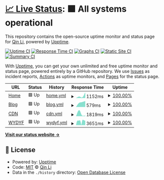 # [📈 Live Status](https://status.liblaf.top): <!--live status--> **🟩 All systems operational**

This repository contains the open-source uptime monitor and status page for [Qin Li](https://liblaf.top), powered by [Upptime](https://github.com/upptime/upptime).

[![Uptime CI](https://github.com/liblaf/upptime/workflows/Uptime%20CI/badge.svg)](https://github.com/liblaf/upptime/actions?query=workflow%3A%22Uptime+CI%22)
[![Response Time CI](https://github.com/liblaf/upptime/workflows/Response%20Time%20CI/badge.svg)](https://github.com/liblaf/upptime/actions?query=workflow%3A%22Response+Time+CI%22)
[![Graphs CI](https://github.com/liblaf/upptime/workflows/Graphs%20CI/badge.svg)](https://github.com/liblaf/upptime/actions?query=workflow%3A%22Graphs+CI%22)
[![Static Site CI](https://github.com/liblaf/upptime/workflows/Static%20Site%20CI/badge.svg)](https://github.com/liblaf/upptime/actions?query=workflow%3A%22Static+Site+CI%22)
[![Summary CI](https://github.com/liblaf/upptime/workflows/Summary%20CI/badge.svg)](https://github.com/liblaf/upptime/actions?query=workflow%3A%22Summary+CI%22)

With [Upptime](https://upptime.js.org), you can get your own unlimited and free uptime monitor and status page, powered entirely by a GitHub repository. We use [Issues](https://github.com/liblaf/upptime/issues) as incident reports, [Actions](https://github.com/liblaf/upptime/actions) as uptime monitors, and [Pages](https://status.liblaf.top) for the status page.

<!--start: status pages-->
<!-- This summary is generated by Upptime (https://github.com/upptime/upptime) -->
<!-- Do not edit this manually, your changes will be overwritten -->
<!-- prettier-ignore -->
| URL | Status | History | Response Time | Uptime |
| --- | ------ | ------- | ------------- | ------ |
| <img alt="" src="https://favicons.githubusercontent.com/liblaf.top" height="13"> [Home](https://liblaf.top) | 🟩 Up | [home.yml](https://github.com/liblaf/upptime/commits/HEAD/history/home.yml) | <details><summary><img alt="Response time graph" src="./graphs/home/response-time-week.png" height="20"> 1152ms</summary><br><a href="https://status.liblaf.top/history/home"><img alt="Response time 1152" src="https://img.shields.io/endpoint?url=https%3A%2F%2Fraw.githubusercontent.com%2Fliblaf%2Fupptime%2FHEAD%2Fapi%2Fhome%2Fresponse-time.json"></a><br><a href="https://status.liblaf.top/history/home"><img alt="24-hour response time 1152" src="https://img.shields.io/endpoint?url=https%3A%2F%2Fraw.githubusercontent.com%2Fliblaf%2Fupptime%2FHEAD%2Fapi%2Fhome%2Fresponse-time-day.json"></a><br><a href="https://status.liblaf.top/history/home"><img alt="7-day response time 1152" src="https://img.shields.io/endpoint?url=https%3A%2F%2Fraw.githubusercontent.com%2Fliblaf%2Fupptime%2FHEAD%2Fapi%2Fhome%2Fresponse-time-week.json"></a><br><a href="https://status.liblaf.top/history/home"><img alt="30-day response time 1152" src="https://img.shields.io/endpoint?url=https%3A%2F%2Fraw.githubusercontent.com%2Fliblaf%2Fupptime%2FHEAD%2Fapi%2Fhome%2Fresponse-time-month.json"></a><br><a href="https://status.liblaf.top/history/home"><img alt="1-year response time 1152" src="https://img.shields.io/endpoint?url=https%3A%2F%2Fraw.githubusercontent.com%2Fliblaf%2Fupptime%2FHEAD%2Fapi%2Fhome%2Fresponse-time-year.json"></a></details> | <details><summary><a href="https://status.liblaf.top/history/home">100.00%</a></summary><a href="https://status.liblaf.top/history/home"><img alt="All-time uptime 100.00%" src="https://img.shields.io/endpoint?url=https%3A%2F%2Fraw.githubusercontent.com%2Fliblaf%2Fupptime%2FHEAD%2Fapi%2Fhome%2Fuptime.json"></a><br><a href="https://status.liblaf.top/history/home"><img alt="24-hour uptime 100.00%" src="https://img.shields.io/endpoint?url=https%3A%2F%2Fraw.githubusercontent.com%2Fliblaf%2Fupptime%2FHEAD%2Fapi%2Fhome%2Fuptime-day.json"></a><br><a href="https://status.liblaf.top/history/home"><img alt="7-day uptime 100.00%" src="https://img.shields.io/endpoint?url=https%3A%2F%2Fraw.githubusercontent.com%2Fliblaf%2Fupptime%2FHEAD%2Fapi%2Fhome%2Fuptime-week.json"></a><br><a href="https://status.liblaf.top/history/home"><img alt="30-day uptime 100.00%" src="https://img.shields.io/endpoint?url=https%3A%2F%2Fraw.githubusercontent.com%2Fliblaf%2Fupptime%2FHEAD%2Fapi%2Fhome%2Fuptime-month.json"></a><br><a href="https://status.liblaf.top/history/home"><img alt="1-year uptime 100.00%" src="https://img.shields.io/endpoint?url=https%3A%2F%2Fraw.githubusercontent.com%2Fliblaf%2Fupptime%2FHEAD%2Fapi%2Fhome%2Fuptime-year.json"></a></details>
| <img alt="" src="https://favicons.githubusercontent.com/blog.liblaf.top" height="13"> [Blog](https://blog.liblaf.top) | 🟩 Up | [blog.yml](https://github.com/liblaf/upptime/commits/HEAD/history/blog.yml) | <details><summary><img alt="Response time graph" src="./graphs/blog/response-time-week.png" height="20"> 579ms</summary><br><a href="https://status.liblaf.top/history/blog"><img alt="Response time 579" src="https://img.shields.io/endpoint?url=https%3A%2F%2Fraw.githubusercontent.com%2Fliblaf%2Fupptime%2FHEAD%2Fapi%2Fblog%2Fresponse-time.json"></a><br><a href="https://status.liblaf.top/history/blog"><img alt="24-hour response time 579" src="https://img.shields.io/endpoint?url=https%3A%2F%2Fraw.githubusercontent.com%2Fliblaf%2Fupptime%2FHEAD%2Fapi%2Fblog%2Fresponse-time-day.json"></a><br><a href="https://status.liblaf.top/history/blog"><img alt="7-day response time 579" src="https://img.shields.io/endpoint?url=https%3A%2F%2Fraw.githubusercontent.com%2Fliblaf%2Fupptime%2FHEAD%2Fapi%2Fblog%2Fresponse-time-week.json"></a><br><a href="https://status.liblaf.top/history/blog"><img alt="30-day response time 579" src="https://img.shields.io/endpoint?url=https%3A%2F%2Fraw.githubusercontent.com%2Fliblaf%2Fupptime%2FHEAD%2Fapi%2Fblog%2Fresponse-time-month.json"></a><br><a href="https://status.liblaf.top/history/blog"><img alt="1-year response time 579" src="https://img.shields.io/endpoint?url=https%3A%2F%2Fraw.githubusercontent.com%2Fliblaf%2Fupptime%2FHEAD%2Fapi%2Fblog%2Fresponse-time-year.json"></a></details> | <details><summary><a href="https://status.liblaf.top/history/blog">100.00%</a></summary><a href="https://status.liblaf.top/history/blog"><img alt="All-time uptime 100.00%" src="https://img.shields.io/endpoint?url=https%3A%2F%2Fraw.githubusercontent.com%2Fliblaf%2Fupptime%2FHEAD%2Fapi%2Fblog%2Fuptime.json"></a><br><a href="https://status.liblaf.top/history/blog"><img alt="24-hour uptime 100.00%" src="https://img.shields.io/endpoint?url=https%3A%2F%2Fraw.githubusercontent.com%2Fliblaf%2Fupptime%2FHEAD%2Fapi%2Fblog%2Fuptime-day.json"></a><br><a href="https://status.liblaf.top/history/blog"><img alt="7-day uptime 100.00%" src="https://img.shields.io/endpoint?url=https%3A%2F%2Fraw.githubusercontent.com%2Fliblaf%2Fupptime%2FHEAD%2Fapi%2Fblog%2Fuptime-week.json"></a><br><a href="https://status.liblaf.top/history/blog"><img alt="30-day uptime 100.00%" src="https://img.shields.io/endpoint?url=https%3A%2F%2Fraw.githubusercontent.com%2Fliblaf%2Fupptime%2FHEAD%2Fapi%2Fblog%2Fuptime-month.json"></a><br><a href="https://status.liblaf.top/history/blog"><img alt="1-year uptime 100.00%" src="https://img.shields.io/endpoint?url=https%3A%2F%2Fraw.githubusercontent.com%2Fliblaf%2Fupptime%2FHEAD%2Fapi%2Fblog%2Fuptime-year.json"></a></details>
| <img alt="" src="https://favicons.githubusercontent.com/cdn.liblaf.top" height="13"> [CDN](https://cdn.liblaf.top) | 🟩 Up | [cdn.yml](https://github.com/liblaf/upptime/commits/HEAD/history/cdn.yml) | <details><summary><img alt="Response time graph" src="./graphs/cdn/response-time-week.png" height="20"> 1819ms</summary><br><a href="https://status.liblaf.top/history/cdn"><img alt="Response time 1819" src="https://img.shields.io/endpoint?url=https%3A%2F%2Fraw.githubusercontent.com%2Fliblaf%2Fupptime%2FHEAD%2Fapi%2Fcdn%2Fresponse-time.json"></a><br><a href="https://status.liblaf.top/history/cdn"><img alt="24-hour response time 1819" src="https://img.shields.io/endpoint?url=https%3A%2F%2Fraw.githubusercontent.com%2Fliblaf%2Fupptime%2FHEAD%2Fapi%2Fcdn%2Fresponse-time-day.json"></a><br><a href="https://status.liblaf.top/history/cdn"><img alt="7-day response time 1819" src="https://img.shields.io/endpoint?url=https%3A%2F%2Fraw.githubusercontent.com%2Fliblaf%2Fupptime%2FHEAD%2Fapi%2Fcdn%2Fresponse-time-week.json"></a><br><a href="https://status.liblaf.top/history/cdn"><img alt="30-day response time 1819" src="https://img.shields.io/endpoint?url=https%3A%2F%2Fraw.githubusercontent.com%2Fliblaf%2Fupptime%2FHEAD%2Fapi%2Fcdn%2Fresponse-time-month.json"></a><br><a href="https://status.liblaf.top/history/cdn"><img alt="1-year response time 1819" src="https://img.shields.io/endpoint?url=https%3A%2F%2Fraw.githubusercontent.com%2Fliblaf%2Fupptime%2FHEAD%2Fapi%2Fcdn%2Fresponse-time-year.json"></a></details> | <details><summary><a href="https://status.liblaf.top/history/cdn">100.00%</a></summary><a href="https://status.liblaf.top/history/cdn"><img alt="All-time uptime 100.00%" src="https://img.shields.io/endpoint?url=https%3A%2F%2Fraw.githubusercontent.com%2Fliblaf%2Fupptime%2FHEAD%2Fapi%2Fcdn%2Fuptime.json"></a><br><a href="https://status.liblaf.top/history/cdn"><img alt="24-hour uptime 100.00%" src="https://img.shields.io/endpoint?url=https%3A%2F%2Fraw.githubusercontent.com%2Fliblaf%2Fupptime%2FHEAD%2Fapi%2Fcdn%2Fuptime-day.json"></a><br><a href="https://status.liblaf.top/history/cdn"><img alt="7-day uptime 100.00%" src="https://img.shields.io/endpoint?url=https%3A%2F%2Fraw.githubusercontent.com%2Fliblaf%2Fupptime%2FHEAD%2Fapi%2Fcdn%2Fuptime-week.json"></a><br><a href="https://status.liblaf.top/history/cdn"><img alt="30-day uptime 100.00%" src="https://img.shields.io/endpoint?url=https%3A%2F%2Fraw.githubusercontent.com%2Fliblaf%2Fupptime%2FHEAD%2Fapi%2Fcdn%2Fuptime-month.json"></a><br><a href="https://status.liblaf.top/history/cdn"><img alt="1-year uptime 100.00%" src="https://img.shields.io/endpoint?url=https%3A%2F%2Fraw.githubusercontent.com%2Fliblaf%2Fupptime%2FHEAD%2Fapi%2Fcdn%2Fuptime-year.json"></a></details>
| <img alt="" src="https://favicons.githubusercontent.com/wydyf.liblaf.top" height="13"> [WYDYF](https://wydyf.liblaf.top) | 🟩 Up | [wydyf.yml](https://github.com/liblaf/upptime/commits/HEAD/history/wydyf.yml) | <details><summary><img alt="Response time graph" src="./graphs/wydyf/response-time-week.png" height="20"> 3651ms</summary><br><a href="https://status.liblaf.top/history/wydyf"><img alt="Response time 3651" src="https://img.shields.io/endpoint?url=https%3A%2F%2Fraw.githubusercontent.com%2Fliblaf%2Fupptime%2FHEAD%2Fapi%2Fwydyf%2Fresponse-time.json"></a><br><a href="https://status.liblaf.top/history/wydyf"><img alt="24-hour response time 3651" src="https://img.shields.io/endpoint?url=https%3A%2F%2Fraw.githubusercontent.com%2Fliblaf%2Fupptime%2FHEAD%2Fapi%2Fwydyf%2Fresponse-time-day.json"></a><br><a href="https://status.liblaf.top/history/wydyf"><img alt="7-day response time 3651" src="https://img.shields.io/endpoint?url=https%3A%2F%2Fraw.githubusercontent.com%2Fliblaf%2Fupptime%2FHEAD%2Fapi%2Fwydyf%2Fresponse-time-week.json"></a><br><a href="https://status.liblaf.top/history/wydyf"><img alt="30-day response time 3651" src="https://img.shields.io/endpoint?url=https%3A%2F%2Fraw.githubusercontent.com%2Fliblaf%2Fupptime%2FHEAD%2Fapi%2Fwydyf%2Fresponse-time-month.json"></a><br><a href="https://status.liblaf.top/history/wydyf"><img alt="1-year response time 3651" src="https://img.shields.io/endpoint?url=https%3A%2F%2Fraw.githubusercontent.com%2Fliblaf%2Fupptime%2FHEAD%2Fapi%2Fwydyf%2Fresponse-time-year.json"></a></details> | <details><summary><a href="https://status.liblaf.top/history/wydyf">100.00%</a></summary><a href="https://status.liblaf.top/history/wydyf"><img alt="All-time uptime 100.00%" src="https://img.shields.io/endpoint?url=https%3A%2F%2Fraw.githubusercontent.com%2Fliblaf%2Fupptime%2FHEAD%2Fapi%2Fwydyf%2Fuptime.json"></a><br><a href="https://status.liblaf.top/history/wydyf"><img alt="24-hour uptime 100.00%" src="https://img.shields.io/endpoint?url=https%3A%2F%2Fraw.githubusercontent.com%2Fliblaf%2Fupptime%2FHEAD%2Fapi%2Fwydyf%2Fuptime-day.json"></a><br><a href="https://status.liblaf.top/history/wydyf"><img alt="7-day uptime 100.00%" src="https://img.shields.io/endpoint?url=https%3A%2F%2Fraw.githubusercontent.com%2Fliblaf%2Fupptime%2FHEAD%2Fapi%2Fwydyf%2Fuptime-week.json"></a><br><a href="https://status.liblaf.top/history/wydyf"><img alt="30-day uptime 100.00%" src="https://img.shields.io/endpoint?url=https%3A%2F%2Fraw.githubusercontent.com%2Fliblaf%2Fupptime%2FHEAD%2Fapi%2Fwydyf%2Fuptime-month.json"></a><br><a href="https://status.liblaf.top/history/wydyf"><img alt="1-year uptime 100.00%" src="https://img.shields.io/endpoint?url=https%3A%2F%2Fraw.githubusercontent.com%2Fliblaf%2Fupptime%2FHEAD%2Fapi%2Fwydyf%2Fuptime-year.json"></a></details>

<!--end: status pages-->

[**Visit our status website →**](https://status.liblaf.top)

## 📄 License

- Powered by: [Upptime](https://github.com/upptime/upptime)
- Code: [MIT](./LICENSE) © [Qin Li](https://liblaf.top)
- Data in the `./history` directory: [Open Database License](https://opendatacommons.org/licenses/odbl/1-0/)
